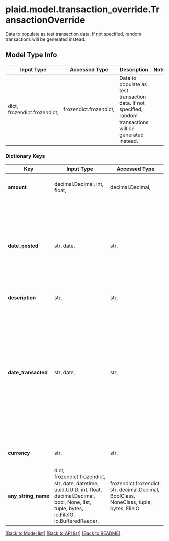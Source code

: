 # plaid.model.transaction_override.TransactionOverride

Data to populate as test transaction data. If not specified, random transactions will be generated instead.

## Model Type Info
Input Type | Accessed Type | Description | Notes
------------ | ------------- | ------------- | -------------
dict, frozendict.frozendict,  | frozendict.frozendict,  | Data to populate as test transaction data. If not specified, random transactions will be generated instead. | 

### Dictionary Keys
Key | Input Type | Accessed Type | Description | Notes
------------ | ------------- | ------------- | ------------- | -------------
**amount** | decimal.Decimal, int, float,  | decimal.Decimal,  | The transaction amount. Can be negative. | value must be a 64 bit float
**date_posted** | str, date,  | str,  | The date the transaction posted, in [ISO 8601](https://wikipedia.org/wiki/ISO_8601) (YYYY-MM-DD) format. Posted dates in the past or present will result in posted transactions; posted dates in the future will result in pending transactions. | value must conform to RFC-3339 full-date YYYY-MM-DD
**description** | str,  | str,  | The transaction description. | 
**date_transacted** | str, date,  | str,  | The date of the transaction, in [ISO 8601](https://wikipedia.org/wiki/ISO_8601) (YYYY-MM-DD) format. Transactions in Sandbox will move from pending to posted once their transaction date has been reached. If a &#x60;date_transacted&#x60; is not provided by the institution, a transaction date may be available in the [&#x60;authorized_date&#x60;](https://plaid.com/docs/api/products/transactions/#transactions-get-response-transactions-authorized-date) field. | value must conform to RFC-3339 full-date YYYY-MM-DD
**currency** | str,  | str,  | The ISO-4217 format currency code for the transaction. | [optional] 
**any_string_name** | dict, frozendict.frozendict, str, date, datetime, uuid.UUID, int, float, decimal.Decimal, bool, None, list, tuple, bytes, io.FileIO, io.BufferedReader,  | frozendict.frozendict, str, decimal.Decimal, BoolClass, NoneClass, tuple, bytes, FileIO | any string name can be used but the value must be the correct type | [optional]

[[Back to Model list]](../../README.md#documentation-for-models) [[Back to API list]](../../README.md#documentation-for-api-endpoints) [[Back to README]](../../README.md)


